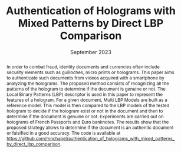 ---
layout: publication
title: Authentication of Holograms with Mixed Patterns by Direct LBP Comparison

filename: mmsp_2023
publication_type: inproceedings
key: mmsp2023
authors: MN. Chapel, M. Al-Ghadi, JC. Burie
affiliation: L3i, La Rochelle Université
conference: IEEE International Workshop on Multimedia Signal Processing
booktitle: IEEE International Workshop on Multimedia Signal Processing
date: September 2023

abstract: In order to combat fraud, identity documents and currencies often include security elements such as guilloches, micro prints or holograms. This paper aims to authenticate such documents from videos acquired with a smartphone by analyzing the holograms. The proposed method consists of recognizing all the patterns of the hologram to determine if the document is genuine or not. The Local Binary Patterns (LBP) descriptor is used in this paper to represent the features of a hologram. For a given document, Multi LBP Models are built as a reference model. This model is then compared to the LBP models of the tested hologram to decide if the hologram exist or not in the document and then to determine if the document is genuine or not. Experiments are carried out on holograms of French Passports and Euro banknotes. The results show that the proposed strategy allows to determine if the document is an authentic document or falsified in a good accuracy. The code is available at https://github.com/mnchapel/authentication_of_holograms_with_mixed_patterns_by_direct_lbp_comparison.

pdf_filename: mmsp_2023.pdf
github_repository: https://github.com/mnchapel/authentication_of_holograms_with_mixed_patterns_by_direct_lbp_comparison
citation: true
---